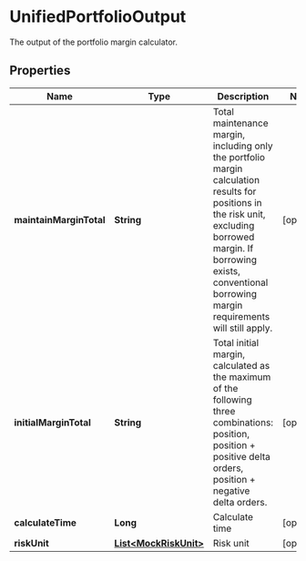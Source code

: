 
# UnifiedPortfolioOutput

The output of the portfolio margin calculator.

## Properties

Name | Type | Description | Notes
------------ | ------------- | ------------- | -------------
**maintainMarginTotal** | **String** | Total maintenance margin, including only the portfolio margin calculation results for positions in the risk unit,  excluding borrowed margin. If borrowing exists, conventional borrowing margin requirements will still apply. |  [optional]
**initialMarginTotal** | **String** | Total initial margin, calculated as the maximum of the following three combinations: position,  position + positive delta orders, position + negative delta orders. |  [optional]
**calculateTime** | **Long** | Calculate time |  [optional]
**riskUnit** | [**List&lt;MockRiskUnit&gt;**](MockRiskUnit.md) | Risk unit |  [optional]

